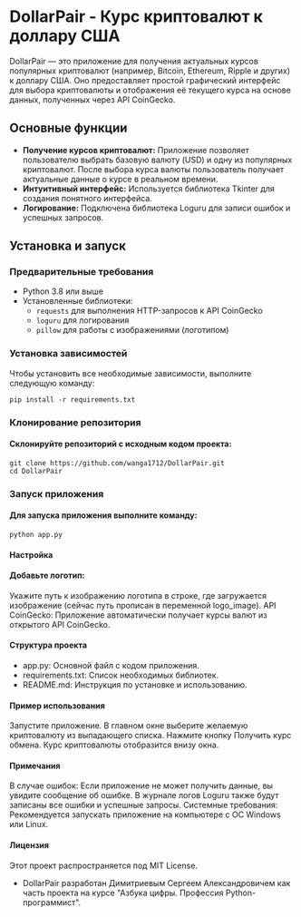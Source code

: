 # DollarPair - Курс криптовалют к доллару США

DollarPair — это приложение для получения актуальных курсов популярных криптовалют (например, Bitcoin, Ethereum, Ripple и других) к доллару США. Оно предоставляет простой графический интерфейс для выбора криптовалюты и отображения её текущего курса на основе данных, полученных через API CoinGecko.

## Основные функции

- **Получение курсов криптовалют:** Приложение позволяет пользователю выбрать базовую валюту (USD) и одну из популярных криптовалют. После выбора курса валюты пользователь получает актуальные данные о курсе в реальном времени.
- **Интуитивный интерфейс:** Используется библиотека Tkinter для создания понятного интерфейса.
- **Логирование:** Подключена библиотека Loguru для записи ошибок и успешных запросов.

## Установка и запуск

### Предварительные требования

- Python 3.8 или выше
- Установленные библиотеки:
  - `requests` для выполнения HTTP-запросов к API CoinGecko
  - `loguru` для логирования
  - `pillow` для работы с изображениями (логотипом)

### Установка зависимостей
Чтобы установить все необходимые зависимости, выполните следующую команду:
```
pip install -r requirements.txt
```

### Клонирование репозитория

#### Склонируйте репозиторий с исходным кодом проекта:

```
git clone https://github.com/wanga1712/DollarPair.git
cd DollarPair
```

### Запуск приложения

#### Для запуска приложения выполните команду:

```
python app.py
```

#### Настройка

#### Добавьте логотип:

Укажите путь к изображению логотипа в строке, где загружается изображение (сейчас путь прописан в переменной
logo_image).
API CoinGecko: Приложение автоматически получает курсы валют из открытого API CoinGecko.

#### Структура проекта

* app.py:
  Основной файл с кодом приложения.
* requirements.txt:
  Список необходимых библиотек.
* README.md:
  Инструкция по установке и использованию.

#### Пример использования

Запустите приложение.
В главном окне выберите желаемую криптовалюту из выпадающего списка.
Нажмите кнопку Получить курс обмена.
Курс криптовалюты отобразится внизу окна.

#### Примечания

В случае ошибок: Если приложение не может получить данные, вы увидите сообщение об ошибке. В журнале логов Loguru также
будут записаны все ошибки и успешные запросы.
Системные требования: Рекомендуется запускать приложение на компьютере с ОС Windows или Linux.

#### Лицензия

Этот проект распространяется под MIT License.

* DollarPair разработан Димитриевым Сергеем Александровичем как часть проекта на курсе "Азбука цифры. Профессия Python-программист".